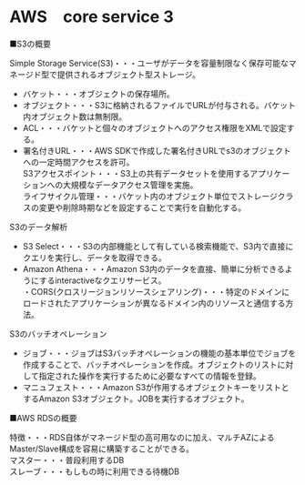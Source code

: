 # AWS　core service 3

■S3の概要

Simple Storage Service(S3)・・・ユーザがデータを容量制限なく保存可能なマネージド型で提供されるオブジェクト型ストレージ。<br>
- バケット・・・オブジェクトの保存場所。
- オブジェクト・・・S3に格納されるファイルでURLが付与される。バケット内オブジェクト数は無制限。
- ACL・・・バケットと個々のオブジェクトへのアクセス権限をXMLで設定する。
- 署名付きURL・・・AWS SDKで作成した署名付きURLでs3のオブジェクトへの一定時間アクセスを許可。<br>
S3アクセスポイント・・・S3上の共有データセットを使用するアプリケーションへの大規模なデータアクセス管理を実施。<br>
ライフサイクル管理・・・バケット内のオブジェクト単位でストレージクラスの変更や削除時期などを設定することで実行を自動化する。<br>

S3のデータ解析<br>
- S3 Select・・・S3の内部機能として有している検索機能で、S3内で直接にクエリを実行し、データを取得できる。
- Amazon Athena・・・Amazon S3内のデータを直接、簡単に分析できるようにするinteractiveなクエリサービス。<br>
・CORS(クロスリージョンリソースシェアリング)・・・特定のドメインにロードされたアプリケーションが異なるドメイン内のリソースと通信する方法。<br>

S3のバッチオペレーション<br>
- ジョブ・・・ジョブはS3バッチオペレーションの機能の基本単位でジョブを作成することで、バッチオペレーションを作成。オブジェクトのリストに対して指定された操作を実行するために必要なすべての情報を登録。
- マニュフェスト・・・Amazon S3が作用するオブジェクトキーをリストとするAmazon S3オブジェクト。JOBを実行するオブジェクト。<br>

■AWS RDSの概要

特徴・・・RDS自体がマネージド型の高可用なのに加え、マルチAZによるMaster/Slave構成を容易に構築することができる。<br>
マスター・・・普段利用するDB<br>
スレーブ・・・もしもの時に利用できる待機DB<br>